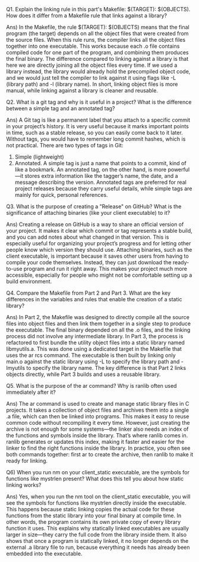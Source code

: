 Q1. Explain the linking rule in this part's Makefile: $(TARGET): $(OBJECTS). How does it differ from a Makefile rule that links against a library?

Ans) In the Makefile, the rule $(TARGET): $(OBJECTS) means that the final program (the target) depends on all the object files that were created from the source files. When this rule runs, the compiler links all the object files together into one executable. This works because each .o file contains compiled code for one part of the program, and combining them produces the final binary. 
The difference compared to linking against a library is that here we are directly joining all the object files every time. If we used a library instead, the library would already hold the precompiled object code, and we would just tell the compiler to link against it using flags like -L (library path) and -l (library name).
In short, linking object files is more manual, while linking against a library is cleaner and reusable.

Q2. What is a git tag and why is it useful in a project? What is the difference between a simple tag and an annotated tag?

Ans) A Git tag is like a permanent label that you attach to a specific commit in your project’s history. It is very useful because it marks important points in time, such as a stable release, so you can easily come back to it later. Without tags, you would have to remember long commit hashes, which is not practical. 
There are two types of tags in Git: 
1) Simple (lightweight) 
2) Annotated. 
A simple tag is just a name that points to a commit, kind of like a bookmark. 
An annotated tag, on the other hand, is more powerful—it stores extra information like the tagger’s name, the date, and a message describing the version. 
Annotated tags are preferred for real project releases because they carry useful details, while simple tags are mainly for quick, personal references.

Q3. What is the purpose of creating a "Release" on GitHub? What is the significance of attaching binaries (like your client executable) to it?

Ans) Creating a release on GitHub is a way to share an official version of your project. It makes it clear which commit or tag represents a stable build, and you can add notes about what changed in that version. This is especially useful for organizing your project’s progress and for letting other people know which version they should use. Attaching binaries, such as the client executable, is important because it saves other users from having to compile your code themselves. Instead, they can just download the ready-to-use program and run it right away. This makes your project much more accessible, especially for people who might not be comfortable setting up a build environment.

Q4. Compare the Makefile from Part 2 and Part 3. What are the key differences in the variables and rules that enable the creation of a static library?

Ans) In Part 2, the Makefile was designed to directly compile all the source files into object files and then link them together in a single step to produce the executable. The final binary depended on all the .o files, and the linking process did not involve any intermediate library. In Part 3, the process is refactored to first bundle the utility object files into a static library named libmyutils.a. This was done using a dedicated target in the Makefile that uses the ar rcs command. The executable is then built by linking only main.o against the static library using -L to specify the library path and -lmyutils to specify the library name. The key difference is that Part 2 links objects directly, while Part 3 builds and uses a reusable library.

Q5. What is the purpose of the ar command? Why is ranlib often used immediately after it?

Ans) The ar command is used to create and manage static library files in C projects. It takes a collection of object files and archives them into a single .a file, which can then be linked into programs. This makes it easy to reuse common code without recompiling it every time. However, just creating the archive is not enough for some systems—the linker also needs an index of the functions and symbols inside the library. That’s where ranlib comes in. ranlib generates or updates this index, making it faster and easier for the linker to find the right functions inside the library. In practice, you often see both commands together: first ar to create the archive, then ranlib to make it ready for linking.

Q6) When you run nm on your client_static executable, are the symbols for functions like mystrlen present? What does this tell you about how static linking works?

Ans) Yes, when you run the nm tool on the client_static executable, you will see the symbols for functions like mystrlen directly inside the executable. This happens because static linking copies the actual code for these functions from the static library into your final binary at compile time. In other words, the program contains its own private copy of every library function it uses. This explains why statically linked executables are usually larger in size—they carry the full code from the library inside them. It also shows that once a program is statically linked, it no longer depends on the external .a library file to run, because everything it needs has already been embedded into the executable.

